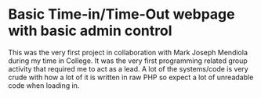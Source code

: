 # Basic Time-in/Time-Out webpage with basic admin control
This was the very first project in collaboration with Mark Joseph Mendiola during my time in College. It was the very first programming related group activity that required me to act as a lead. A lot of the systems/code is very crude with how a lot of it is written in raw PHP so expect a lot of
unreadable code when loading in.

